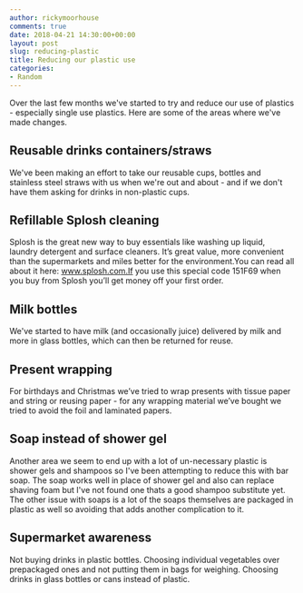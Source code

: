 ```yaml
---
author: rickymoorhouse
comments: true
date: 2018-04-21 14:30:00+00:00
layout: post
slug: reducing-plastic
title: Reducing our plastic use
categories:
- Random
---
```


Over the last few months we've started to try and reduce our use of plastics - especially single use plastics. Here are some of the areas where we've made changes.

## Reusable drinks containers/straws

We've been making an effort to take our reusable cups, bottles and stainless steel straws with us when we're out and about - and if we don't have them asking for drinks in non-plastic cups.


## Refillable Splosh cleaning 

Splosh is the great new way to buy essentials like washing up liquid, laundry detergent and surface cleaners. It’s great value, more convenient than the supermarkets and miles better for the environment.You can read all about it here: www.splosh.com.If you use this special code 151F69 when you buy from Splosh you’ll get money off your first order.


## Milk bottles

We've started to have milk (and occasionally juice) delivered by milk and more in glass bottles, which can then be returned for reuse.

## Present wrapping

For birthdays and Christmas we’ve tried to wrap presents with tissue paper and string or reusing paper - for any wrapping material we’ve bought we tried to avoid the foil and laminated papers. 


## Soap instead of shower gel

Another area we seem to end up with a lot of un-necessary plastic is shower gels and shampoos so I've been attempting to reduce this with bar soap.  The soap works well in place of shower gel and also can replace shaving foam but I've not found one thats a good shampoo substitute yet.  The other issue with soaps is a lot of the soaps themselves are packaged in plastic as well so avoiding that adds another complication to it. 

## Supermarket awareness

Not buying drinks in plastic bottles.  Choosing individual vegetables over prepackaged ones and not putting them in bags for weighing. Choosing drinks in glass bottles or cans instead of plastic.
